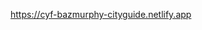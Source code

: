 <a href="https://cyf-bazmurphy-cityguide.netlify.app" target="_blank">https://cyf-bazmurphy-cityguide.netlify.app</a>
